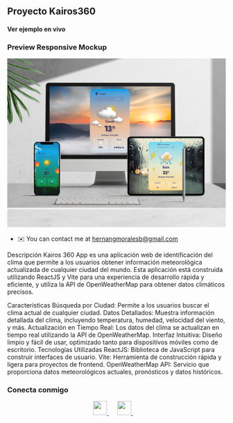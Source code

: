 ## Proyecto Kairos360

#### Ver ejemplo en vivo


### Preview Responsive Mockup
![](https://github.com/HernanGmorales/Kairos360/blob/master/ClimaPreview.jpg)




* ✉️  You can contact me at [hernangmoralesb@gmail.com](mailto:hernangmoralesb@gmail.com)

Descripción
Kairos 360 App es una aplicación web de identificación del clima que permite a los usuarios obtener información meteorológica actualizada de cualquier ciudad del mundo. Esta aplicación está construida utilizando ReactJS y Vite para una experiencia de desarrollo rápida y eficiente, y utiliza la API de OpenWeatherMap para obtener datos climáticos precisos.

Características
Búsqueda por Ciudad: Permite a los usuarios buscar el clima actual de cualquier ciudad.
Datos Detallados: Muestra información detallada del clima, incluyendo temperatura, humedad, velocidad del viento, y más.
Actualización en Tiempo Real: Los datos del clima se actualizan en tiempo real utilizando la API de OpenWeatherMap.
Interfaz Intuitiva: Diseño limpio y fácil de usar, optimizado tanto para dispositivos móviles como de escritorio.
Tecnologías Utilizadas
ReactJS: Biblioteca de JavaScript para construir interfaces de usuario.
Vite: Herramienta de construcción rápida y ligera para proyectos de frontend.
OpenWeatherMap API: Servicio que proporciona datos meteorológicos actuales, pronósticos y datos históricos.




### Conecta conmigo

<p align="center">
  <a href="https://www.github.com/HernanGmorales" target="_blank" rel="noreferrer">
    <picture>
      <source media="(prefers-color-scheme: dark)" srcset="https://raw.githubusercontent.com/danielcranney/readme-generator/main/public/icons/socials/github-dark.svg" />
      <source media="(prefers-color-scheme: light)" srcset="https://raw.githubusercontent.com/danielcranney/readme-generator/main/public/icons/socials/github.svg" />
      <img src="https://raw.githubusercontent.com/danielcranney/readme-generator/main/public/icons/socials/github.svg" width="32" height="32" />
    </picture>
  </a>
  &nbsp;&nbsp;&nbsp;&nbsp;
  <a href="http://www.instagram.com/gustav_morales/" target="_blank" rel="noreferrer">
    <picture>
      <source media="(prefers-color-scheme: dark)" srcset="https://raw.githubusercontent.com/danielcranney/readme-generator/main/public/icons/socials/instagram-dark.svg" />
      <source media="(prefers-color-scheme: light)" srcset="https://raw.githubusercontent.com/danielcranney/readme-generator/main/public/icons/socials/instagram.svg" />
      <img src="https://raw.githubusercontent.com/danielcranney/readme-generator/main/public/icons/socials/instagram.svg" width="32" height="32" />
    </picture>
  </a>
  &nbsp;&nbsp;&nbsp;&nbsp;
  <a href="https://www.linkedin.com/in/hernán-g-morales/" target="_blank" rel="noreferrer">
    <picture>
      <source media="(prefers-color-scheme: dark)" srcset="https://raw.githubusercontent.com/danielcranney/readme-generator/main/public/icons/socials/linkedin-dark.svg" />
